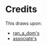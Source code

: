 # Credits
This draws upon:
* [ran_a_dom's](https://archiveofourown.org/works/19150123/chapters/45514369)
* [associate's](https://archiveofourown.org/works/17489243)
